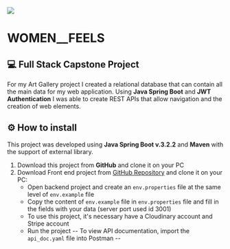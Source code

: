 <img src="./src/assets/wflogo.png" style="width: 50px, heigth:50px">

# WOMEN\_\_FEELS

## 💻 Full Stack Capstone Project
For my Art Gallery project I created a relational database that can contain all the main data for my web application.
Using **Java Spring Boot** and **JWT Authentication** I was able to create REST APIs that allow navigation and the creation of web elements.

## ⚙️ How to install

This project was developed using **Java Spring Boot v.3.2.2** and **Maven** with the support of external library.

1. Download this project from **GitHub** and clone it on your PC
2. Download Front end project from [GitHub Repository](https://github.com/plmcst96/ArtGallery) and clone it on your PC:
   - Open backend project and create an `env.properties` file at the same level of `env.example` file
   - Copy the content of `env.example` file in `env.properties` file and fill in the fields with your data (server port used id 3001)
   - To use this project, it's necessary have a Cloudinary account and Stripe account
   - Run the project
     -- To view API documentation, import the `api_doc.yaml` file into Postman --
